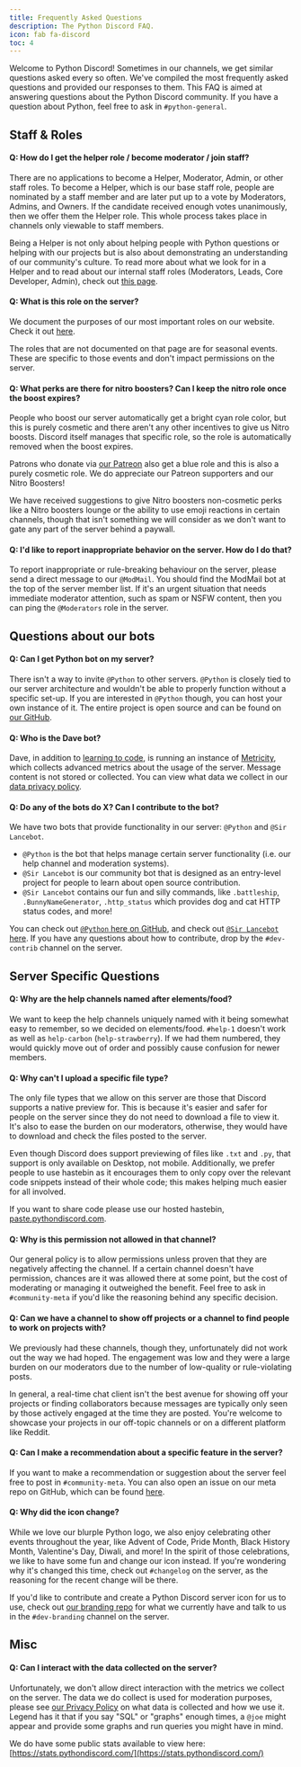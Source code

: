 ```yaml
---
title: Frequently Asked Questions
description: The Python Discord FAQ.
icon: fab fa-discord
toc: 4
---
```


Welcome to Python Discord! Sometimes in our channels, we get similar questions asked every so often.
We've compiled the most frequently asked questions and provided our responses to them.
This FAQ is aimed at answering questions about the Python Discord community. If you have a question about Python, feel free to ask in `#python-general`.

## Staff & Roles

#### **Q: How do I get the helper role / become moderator / join staff?**

There are no applications to become a Helper, Moderator, Admin, or other staff roles.
To become a Helper, which is our base staff role, people are nominated by a staff member and are later put up to a vote by Moderators, Admins, and Owners.
If the candidate received enough votes unanimously, then we offer them the Helper role.
This whole process takes place in channels only viewable to staff members.

Being a Helper is not only about helping people with Python questions or helping with our projects but is also about demonstrating an understanding of our community's culture.
To read more about what we look for in a Helper and to read about our internal staff roles (Moderators, Leads, Core Developer, Admin), check out [this page](/pages/server-info/roles/).


#### **Q: What is this role on the server?**

We document the purposes of our most important roles on our website. Check it out [here](/pages/server-info/roles/).

The roles that are not documented on that page are for seasonal events. These are specific to those events and don't impact permissions on the server.


#### **Q: What perks are there for nitro boosters? Can I keep the nitro role once the boost expires?**

People who boost our server automatically get a bright cyan role color, but this is purely cosmetic and there aren't any other incentives to give us Nitro boosts.
Discord itself manages that specific role, so the role is automatically removed when the boost expires.

Patrons who donate via [our Patreon](https://www.patreon.com/python_discord) also get a blue role and this is also a purely cosmetic role.
We do appreciate our Patreon supporters and our Nitro Boosters!

We have received suggestions to give Nitro boosters non-cosmetic perks like a Nitro boosters lounge or the ability to use emoji reactions in certain channels, though that isn't something we will consider as we don't want to gate any part of the server behind a paywall.


#### **Q: I'd like to report inappropriate behavior on the server. How do I do that?**

To report inappropriate or rule-breaking behaviour on the server, please send a direct message to our `@ModMail`.
You should find the ModMail bot at the top of the server member list.
If it's an urgent situation that needs immediate moderator attention, such as spam or NSFW content, then you can ping the `@Moderators` role in the server.

## Questions about our bots

#### **Q: Can I get Python bot on my server?**

There isn't a way to invite `@Python` to other servers.
`@Python` is closely tied to our server architecture and wouldn't be able to properly function without a specific set-up.
If you are interested in `@Python` though, you can host your own instance of it.
The entire project is open source and can be found on [our  GitHub](https://github.com/python-discord/bot).

#### **Q: Who is the Dave bot?**

Dave, in addition to [learning to code](https://www.youtube.com/watch?v=ZH26PuX3re0), is running an instance of [Metricity](https://github.com/python-discord/metricity), which collects advanced metrics about the usage of the server.
Message content is not stored or collected.
You can view what data we collect in our [data privacy policy](/pages/privacy/).


#### **Q: Do any of the bots do X? Can I contribute to the bot?**

We have two bots that provide functionality in our server: `@Python` and `@Sir Lancebot`.

* `@Python` is the bot that helps manage certain server functionality (i.e. our help channel and moderation systems).
* `@Sir Lancebot` is our community bot that is designed as an entry-level project for people to learn about open source contribution.
* `@Sir Lancebot` contains our fun and silly commands, like `.battleship`, `.BunnyNameGenerator`, `.http_status` which provides dog and cat HTTP status codes, and more!

You can check out [`@Python` here on GitHub](https://github.com/python-discord/bot), and check out [`@Sir Lancebot` here](https://github.com/python-discord/sir-lancebot).
If you have any questions about how to contribute, drop by the `#dev-contrib` channel on the server.

## Server Specific Questions

#### **Q: Why are the help channels named after elements/food?**

We want to keep the help channels uniquely named with it being somewhat easy to remember, so we decided on elements/food. `#help-1` doesn't work as well as `help-carbon` (`help-strawberry`).
If we had them numbered, they would quickly move out of order and possibly cause confusion for newer members.


#### **Q: Why can't I upload a specific file type?**

The only file types that we allow on this server are those that Discord supports a native preview for.
This is because it's easier and safer for people on the server since they do not need to download a file to view it.
It's also to ease the burden on our moderators, otherwise, they would have to download and check the files posted to the server.

Even though Discord does support previewing of files like `.txt` and `.py`, that support is only available on Desktop, not mobile. Additionally, we prefer people to use hastebin as it encourages them to only copy over the relevant code snippets instead of their whole code; this makes helping much easier for all involved.

If you want to share code please use our hosted hastebin, [paste.pythondiscord.com](https://paste.pythondiscord.com).


#### **Q: Why is this permission not allowed in that channel?**

Our general policy is to allow permissions unless proven that they are negatively affecting the channel.
If a certain channel doesn't have permission, chances are it was allowed there at some point, but the cost of moderating or managing it outweighed the benefit.
Feel free to ask in `#community-meta` if you'd like the reasoning behind any specific decision.


#### **Q: Can we have a channel to show off projects or a channel to find people to work on projects with?**

We previously had these channels, though they, unfortunately did not work out the way we had hoped.
The engagement was low and they were a large burden on our moderators due to the number of low-quality or rule-violating posts.

In general, a real-time chat client isn't the best avenue for showing off your projects or finding collaborators because messages are typically only seen by those actively engaged at the time they are posted.
You're welcome to showcase your projects in our off-topic channels or on a different platform like Reddit.


#### **Q: Can I make a recommendation about a specific feature in the server?**

If you want to make a recommendation or suggestion about the server feel free to post in `#community-meta`.
You can also open an issue on our meta repo on GitHub, which can be found [here](https://github.com/python-discord/meta).


#### **Q: Why did the icon change?**

While we love our blurple Python logo, we also enjoy celebrating other events throughout the year, like Advent of Code, Pride Month, Black History Month, Valentine's Day, Diwali, and more! In the spirit of those celebrations, we like to have some fun and change our icon instead.
If you're wondering why it's changed this time, check out `#changelog` on the server, as the reasoning for the recent change will be there.

If you'd like to contribute and create a Python Discord server icon for us to use, check out [our branding repo](https://github.com/python-discord/branding) for what we currently have and talk to us in the `#dev-branding` channel on the server.

## Misc

#### **Q: Can I interact with the data collected on the server?**

Unfortunately, we don't allow direct interaction with the metrics we collect on the server.
The data we do collect is used for moderation purposes, please see [our Privacy Policy](/pages/privacy/) on what data is collected and how we use it.
Legend has it that if you say "SQL" or "graphs" enough times, a `@joe` might appear and provide some graphs and run queries you might have in mind.

We do have some public stats available to view here: [https://stats.pythondiscord.com/](https://stats.pythondiscord.com/)
